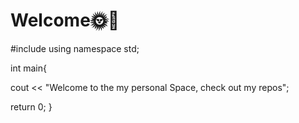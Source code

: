 # Welcome🌞🌊

#include<iostream>
using namespace std;

int main{
   
  cout << "Welcome to the my personal Space, check out my repos";
  
  return 0;
}
  
